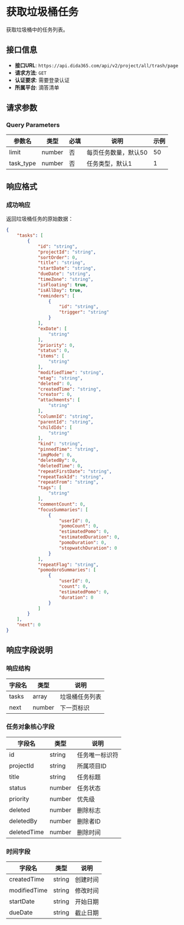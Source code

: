 # 获取垃圾桶任务

获取垃圾桶中的任务列表。

## 接口信息

- **接口URL**: `https://api.dida365.com/api/v2/project/all/trash/page`
- **请求方法**: `GET`
- **认证要求**: 需要登录认证
- **所属平台**: 滴答清单

## 请求参数

### Query Parameters

| 参数名 | 类型 | 必填 | 说明 | 示例 |
|--------|------|------|------|------|
| limit | number | 否 | 每页任务数量，默认50 | 50 |
| task_type | number | 否 | 任务类型，默认1 | 1 |

## 响应格式

### 成功响应

返回垃圾桶任务的原始数据：

```json
{
    "tasks": [
        {
            "id": "string",
            "projectId": "string",
            "sortOrder": 0,
            "title": "string",
            "startDate": "string",
            "dueDate": "string",
            "timeZone": "string",
            "isFloating": true,
            "isAllDay": true,
            "reminders": [
                {
                    "id": "string",
                    "trigger": "string"
                }
            ],
            "exDate": [
                "string"
            ],
            "priority": 0,
            "status": 0,
            "items": [
                "string"
            ],
            "modifiedTime": "string",
            "etag": "string",
            "deleted": 0,
            "createdTime": "string",
            "creator": 0,
            "attachments": [
                "string"
            ],
            "columnId": "string",
            "parentId": "string",
            "childIds": [
                "string"
            ],
            "kind": "string",
            "pinnedTime": "string",
            "imgMode": 0,
            "deletedBy": 0,
            "deletedTime": 0,
            "repeatFirstDate": "string",
            "repeatTaskId": "string",
            "repeatFrom": "string",
            "tags": [
                "string"
            ],
            "commentCount": 0,
            "focusSummaries": [
                {
                    "userId": 0,
                    "pomoCount": 0,
                    "estimatedPomo": 0,
                    "estimatedDuration": 0,
                    "pomoDuration": 0,
                    "stopwatchDuration": 0
                }
            ],
            "repeatFlag": "string",
            "pomodoroSummaries": [
                {
                    "userId": 0,
                    "count": 0,
                    "estimatedPomo": 0,
                    "duration": 0
                }
            ]
        }
    ],
    "next": 0
}
```



## 响应字段说明

### 响应结构

| 字段名 | 类型 | 说明 |
|--------|------|------|
| tasks | array | 垃圾桶任务列表 |
| next | number | 下一页标识 |

### 任务对象核心字段

| 字段名 | 类型 | 说明 |
|--------|------|------|
| id | string | 任务唯一标识符 |
| projectId | string | 所属项目ID |
| title | string | 任务标题 |
| status | number | 任务状态 |
| priority | number | 优先级 |
| deleted | number | 删除标志 |
| deletedBy | number | 删除者ID |
| deletedTime | number | 删除时间 |

### 时间字段

| 字段名 | 类型 | 说明 |
|--------|------|------|
| createdTime | string | 创建时间 |
| modifiedTime | string | 修改时间 |
| startDate | string | 开始日期 |
| dueDate | string | 截止日期 |


